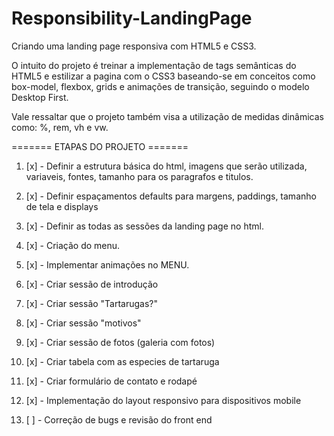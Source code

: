 # Responsibility-LandingPage

Criando uma landing page responsiva com HTML5 e CSS3.

O intuito do projeto é treinar a implementação de tags semânticas do HTML5 e estilizar a pagina com o CSS3 baseando-se em conceitos como box-model, flexbox, grids e animações de transição, seguindo o modelo Desktop First.

Vale ressaltar que o projeto também visa a utilização de medidas dinâmicas como: %, rem, vh e vw.

======= ETAPAS DO PROJETO =======

1.  [x] - Definir a estrutura básica do html, imagens que serão utilizada, variaveis, fontes, tamanho para os paragrafos e titulos.

1.  [x] - Definir espaçamentos defaults para margens, paddings, tamanho de tela e displays
1.  [x] - Definir as todas as sessões da landing page no html.

1.  [x] - Criação do menu.
1.  [x] - Implementar animações no MENU.

1.  [x] - Criar sessão de introdução
1.  [x] - Criar sessão "Tartarugas?"
1.  [x] - Criar sessão "motivos"
1.  [x] - Criar sessão de fotos (galeria com fotos)
1.  [x] - Criar tabela com as especies de tartaruga
1.  [x] - Criar formulário de contato e rodapé
1.  [x] - Implementação do layout responsivo para dispositivos mobile
1.  [ ] - Correção de bugs e revisão do front end
